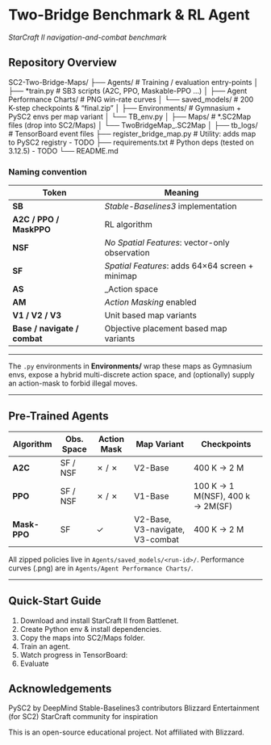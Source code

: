 # Two-Bridge Benchmark & RL Agent 
_StarCraft II navigation-and-combat benchmark_

## Repository Overview
SC2-Two-Bridge-Maps/
├── Agents/ # Training / evaluation entry-points
│ ├── *train.py # SB3 scripts (A2C, PPO, Maskable-PPO …)
│ ├── Agent Performance Charts/ # PNG win-rate curves
│ └── saved_models/ # 200 K-step checkpoints & “final.zip”
│
├── Environments/ # Gymnasium + PySC2 envs per map variant
│ └── TB_env<variant>.py
│
├── Maps/ # *.SC2Map files (drop into SC2/Maps)
│ └── TwoBridgeMap<Vi>_<mode>.SC2Map
│
├── tb_logs/ # TensorBoard event files
├── register_bridge_map.py # Utility: adds map to PySC2 registry - TODO
├── requirements.txt # Python deps (tested on 3.12.5) - TODO
└── README.md

### Naming convention

| Token | Meaning |
|-------|---------|
| **SB**        | _Stable-Baselines3_ implementation |
| **A2C / PPO / MaskPPO** | RL algorithm |
| **NSF**       | _No Spatial Features_: vector-only observation |
| **SF**        | _Spatial Features_: adds 64×64 screen + minimap |
| **AS**        | _Action space |
| **AM**        | _Action Masking_ enabled |
| **V1 / V2 / V3** | Unit based map variants |
| **Base / navigate / combat** | Objective placement based map variants |

---

The `.py` environments in **Environments/** wrap these maps as Gymnasium envs, expose a hybrid multi-discrete action space, and
(optionally) supply an action-mask to forbid illegal moves.

---

## Pre-Trained Agents

| Algorithm | Obs. Space | Action Mask | Map Variant | Checkpoints |
|-----------|------------|-------------|-------------|-------------|
| **A2C**   | SF / NSF   | ✗ / ✗       | V2-Base | 400 K → 2 M |
| **PPO**   | SF / NSF   | ✗ / ✗       | V1-Base | 100 K → 1 M(NSF), 400 k → 2M(SF)|
| **Mask-PPO** | SF       | ✓           | V2-Base, V3-navigate, V3-combat | 400 K → 2 M |

All zipped policies live in `Agents/saved_models/<run-id>/`.
Performance curves (.png) are in `Agents/Agent Performance Charts/`.

---

## Quick-Start Guide

1. Download and install StarCraft II from Battlenet.
2. Create Python env & install dependencies.
3. Copy the maps into SC2/Maps folder.
4. Train an agent.
5. Watch progress in TensorBoard:
6. Evaluate

## Acknowledgements
PySC2 by DeepMind
Stable-Baselines3 contributors
Blizzard Entertainment (for SC2)
StarCraft community for inspiration

This is an open-source educational project. Not affiliated with Blizzard.